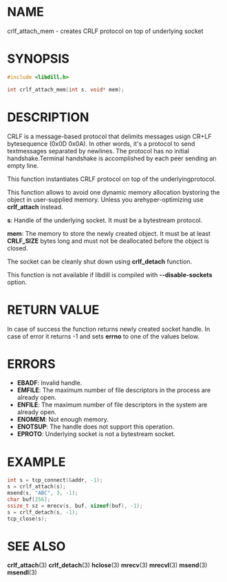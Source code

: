 # NAME

crlf_attach_mem - creates CRLF protocol on top of underlying socket

# SYNOPSIS

```c
#include <libdill.h>

int crlf_attach_mem(int s, void* mem);
```

# DESCRIPTION

CRLF is a message-based protocol that delimits messages usign CR+LF bytesequence (0x0D 0x0A). In other words, it's a protocol to send textmessages separated by newlines. The protocol has no initial handshake.Terminal handshake is accomplished by each peer sending an empty line.

This function instantiates CRLF protocol on top of the underlyingprotocol.

This function allows to avoid one dynamic memory allocation bystoring the object in user-supplied memory. Unless you arehyper-optimizing use **crlf_attach** instead.

**s**: Handle of the underlying socket. It must be a bytestream protocol.

**mem**: The memory to store the newly created object. It must be at least **CRLF_SIZE** bytes long and must not be deallocated before the object is closed.

The socket can be cleanly shut down using **crlf_detach** function.

This function is not available if libdill is compiled with **--disable-sockets** option.

# RETURN VALUE

In case of success the function returns newly created socket handle. In case of error it returns -1 and sets **errno** to one of the values below.

# ERRORS

* **EBADF**: Invalid handle.
* **EMFILE**: The maximum number of file descriptors in the process are already open.
* **ENFILE**: The maximum number of file descriptors in the system are already open.
* **ENOMEM**: Not enough memory.
* **ENOTSUP**: The handle does not support this operation.
* **EPROTO**: Underlying socket is not a bytestream socket.

# EXAMPLE

```c
int s = tcp_connect(&addr, -1);
s = crlf_attach(s);
msend(s, "ABC", 3, -1);
char buf[256];
ssize_t sz = mrecv(s, buf, sizeof(buf), -1);
s = crlf_detach(s, -1);
tcp_close(s);
```

# SEE ALSO

**crlf_attach**(3) **crlf_detach**(3) **hclose**(3) **mrecv**(3) **mrecvl**(3) **msend**(3) **msendl**(3) 

